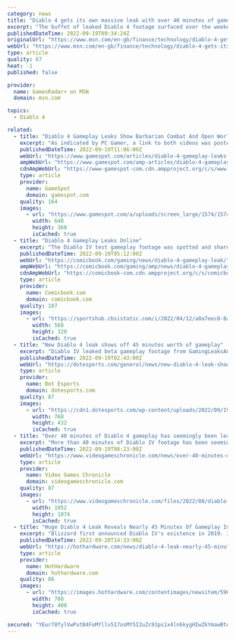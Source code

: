 ```yaml
---
category: news
title: "Diablo 4 gets its own massive leak with over 40 minutes of gameplay"
excerpt: "The buffet of leaked Diablo 4 footage surfaced over the weekend and was quickly flagged on ResetEra. The two MP4s mentioned in the post – one five minutes long and the other a whopping 38 minutes long ..."
publishedDateTime: 2022-09-19T09:34:24Z
originalUrl: "https://www.msn.com/en-gb/finance/technology/diablo-4-gets-its-own-massive-leak-with-over-40-minutes-of-gameplay/ar-AA120Bb7"
webUrl: "https://www.msn.com/en-gb/finance/technology/diablo-4-gets-its-own-massive-leak-with-over-40-minutes-of-gameplay/ar-AA120Bb7"
type: article
quality: 67
heat: -1
published: false

provider:
  name: GamesRadar+ on MSN
  domain: msn.com

topics:
  - Diablo 4

related:
  - title: "Diablo 4 Gameplay Leaks Show Barbarian Combat And Open World"
    excerpt: "As indicated by PC Gamer, a link to both videos was posted in the Gaming Leaks and Rumours subreddit by user iV1rus. The footage shows a barbarian character exploring a city, and then heading out ..."
    publishedDateTime: 2022-09-19T11:06:00Z
    webUrl: "https://www.gamespot.com/articles/diablo-4-gameplay-leaks-show-barbarian-combat-and-open-world/1100-6507642/"
    ampWebUrl: "https://www.gamespot.com/amp-articles/diablo-4-gameplay-leaks-show-barbarian-combat-and-open-world/1100-6507642/"
    cdnAmpWebUrl: "https://www-gamespot-com.cdn.ampproject.org/c/s/www.gamespot.com/amp-articles/diablo-4-gameplay-leaks-show-barbarian-combat-and-open-world/1100-6507642/"
    type: article
    provider:
      name: GameSpot
      domain: gamespot.com
    quality: 164
    images:
      - url: "https://www.gamespot.com/a/uploads/screen_large/1574/15746725/3989778-untitled.png"
        width: 640
        height: 360
        isCached: true
  - title: "Diablo 4 Gameplay Leaks Online"
    excerpt: "The Diablo IV test gameplay footage was spotted and shared to Reddit yesterday and includes a grand total of 43 minutes of gameplay from the in-testing title across two clips. While obviously not ..."
    publishedDateTime: 2022-09-19T05:12:00Z
    webUrl: "https://comicbook.com/gaming/news/diablo-4-gameplay-leak/"
    ampWebUrl: "https://comicbook.com/gaming/amp/news/diablo-4-gameplay-leak/"
    cdnAmpWebUrl: "https://comicbook-com.cdn.ampproject.org/c/s/comicbook.com/gaming/amp/news/diablo-4-gameplay-leak/"
    type: article
    provider:
      name: Comicbook.com
      domain: comicbook.com
    quality: 107
    images:
      - url: "https://sportshub.cbsistatic.com/i/2022/04/12/a0a7eec8-8aa9-4871-b5e0-bb735e3e3b25/gta-6.png?width=568&height=320"
        width: 568
        height: 320
        isCached: true
  - title: "New Diablo 4 leak shows off 45 minutes worth of gameplay"
    excerpt: "Diablo IV leaked beta gameplay footage from GamingLeaksAndRumours Reddit user iV1rus0 recently posted this link stating that there are about 53 minutes of untitled footage captured from the upcoming ..."
    publishedDateTime: 2022-09-19T02:43:00Z
    webUrl: "https://dotesports.com/general/news/new-diablo-4-leak-shows-off-45-minutes-worth-of-gameplay"
    type: article
    provider:
      name: Dot Esports
      domain: dotesports.com
    quality: 87
    images:
      - url: "https://cdn1.dotesports.com/wp-content/uploads/2022/09/19041435/maxresdefault-21-768x432.jpg"
        width: 768
        height: 432
        isCached: true
  - title: "Over 40 minutes of Diablo 4 gameplay has seemingly been leaked"
    excerpt: "More than 40 minutes of Diablo IV footage has been seemingly shared online. As spotted and shared by Reddit user iV1rus0, the footage consists of two clips, one lasting 5 minutes and the other lasting ..."
    publishedDateTime: 2022-09-19T00:23:00Z
    webUrl: "https://www.videogameschronicle.com/news/over-40-minutes-of-diablo-4-gameplay-has-seemingly-been-leaked/"
    type: article
    provider:
      name: Video Games Chronicle
      domain: videogameschronicle.com
    quality: 87
    images:
      - url: "https://www.videogameschronicle.com/files/2022/08/diablo-4-a-1.jpg"
        width: 1952
        height: 1074
        isCached: true
  - title: "Huge Diablo 4 Leak Reveals Nearly 45 Minutes Of Gameplay Including Combat"
    excerpt: "Blizzard first announced Diablo IV's existence in 2019. It revealed a number of features that players are looking forward to, such as the return of the Rogue class. Even still, no one has seen footage ..."
    publishedDateTime: 2022-09-20T14:33:00Z
    webUrl: "https://hothardware.com/news/diablo-4-leak-nearly-45-minutes-gameplay-combat-classes"
    type: article
    provider:
      name: HotHardware
      domain: hothardware.com
    quality: 86
    images:
      - url: "https://images.hothardware.com/contentimages/newsitem/59662/content/hero-diablo-iv-gameplay-leak-news.jpg"
        width: 708
        height: 400
        isCached: true

secured: "YEur78fylVwPutB4FoMYllv517osMY5I2uZc91ps1x4ln6kygHIwZkYmawBteU6xQmjjUUgczsYnkzMvbtQEs1HEC87FI3sh2WT12CMlFxN5rf3tkvvgj3PEI4rtNhGG65pg4XiB5cvNH5EHv25pUMD6xeFvRQPAWeGzzD5wi5FGGbp7aVCLe8sKeFIHYu6lAkzvf1cfizyIV2Gb1QN6Z4i25Ig3TH5SRMWltEgFWwyH4XnvSXjvlUnhcG6kWNV+ldX8YXZ1uKf0JVRaGdpIG1dZGBPdPMofRuk6o9d9d5tn7o3zQhXx9j9b2TzatL3BSKH5CUWXPdq3EqaMKo6HBqzyP1lZ/duRbzhvuI8rV50=;3VChsk+tmAW+OThow/MTHA=="
---
```


